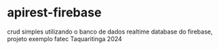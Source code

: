 # apirest-firebase
crud simples utilizando o banco de dados realtime database do firebase, projeto exemplo fatec Taquaritinga 2024
